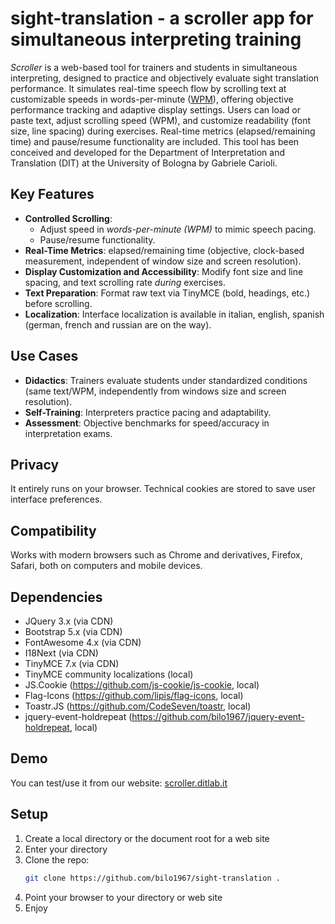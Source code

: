 # sight-translation - a scroller app for simultaneous interpreting training
_Scroller_ is a web-based tool for trainers and students in simultaneous interpreting, designed to practice and objectively evaluate sight translation performance. It simulates real-time speech flow by scrolling text at customizable speeds in words-per-minute ([WPM](https://en.wikipedia.org/wiki/Words_per_minute)), offering objective performance tracking and adaptive display settings.
Users can load or paste text, adjust scrolling speed (WPM), and customize readability (font size, line spacing) during exercises. Real-time metrics (elapsed/remaining time) and pause/resume functionality are included.
This tool has been conceived and developed for the Department of Interpretation and Translation (DIT) at the University of Bologna by Gabriele Carioli.

## Key Features  
- **Controlled Scrolling**: 
  - Adjust speed in *words-per-minute (WPM)* to mimic speech pacing.  
  - Pause/resume functionality.  
- **Real-Time Metrics**: elapsed/remaining time (objective, clock-based measurement, independent of window size and screen resolution).
- **Display Customization and Accessibility**: Modify font size and line spacing, and text scrolling rate *during* exercises.  
- **Text Preparation**: Format raw text via TinyMCE (bold, headings, etc.) before scrolling.
- **Localization**: Interface localization is available in italian, english, spanish (german, french and russian are on the way).

## Use Cases  
- **Didactics**: Trainers evaluate students under standardized conditions (same text/WPM, independently from windows size and screen resolution).  
- **Self-Training**: Interpreters practice pacing and adaptability.  
- **Assessment**: Objective benchmarks for speed/accuracy in interpretation exams.

## Privacy
It entirely runs on your browser. Technical cookies are stored to save user interface preferences.

## Compatibility
Works with modern browsers such as Chrome and derivatives, Firefox, Safari, both on computers and mobile devices.

## Dependencies
- JQuery 3.x (via CDN)
- Bootstrap 5.x (via CDN)
- FontAwesome 4.x (via CDN)
- I18Next (via CDN)
- TinyMCE 7.x (via CDN)
- TinyMCE community localizations (local)
- JS.Cookie (https://github.com/js-cookie/js-cookie, local)
- Flag-Icons (https://github.com/lipis/flag-icons, local)
- Toastr.JS (https://github.com/CodeSeven/toastr, local)
- jquery-event-holdrepeat (https://github.com/bilo1967/jquery-event-holdrepeat, local)

## Demo
You can test/use it from our website: [scroller.ditlab.it](https://scroller.ditlab.it/)

## Setup  
1. Create a local directory or the document root for a web site
2. Enter your directory
3. Clone the repo:  
   ```bash  
   git clone https://github.com/bilo1967/sight-translation .
   ```
4. Point your browser to your directory or web site
5. Enjoy
